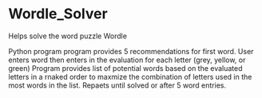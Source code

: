 # Wordle_Solver
Helps solve the word puzzle Wordle

Python program program provides 5 recommendations for first word.
User enters word then enters in the evaluation for each letter (grey, yellow, or green)
Program provides list of potential words based on the evaluated letters in a rnaked order to maxmize the combination of letters used in the most words in the list.
Repaets until solved or after 5 word entries.
